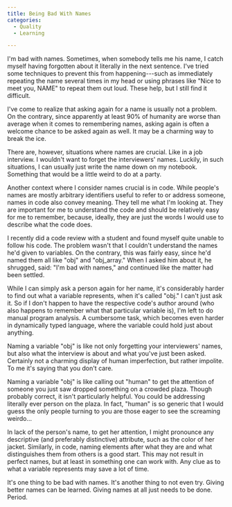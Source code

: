 ```yaml
---
title: Being Bad With Names
categories:
  - Quality
  - Learning

---
```


I'm bad with names. Sometimes, when somebody tells me his name, I catch myself having forgotten about it literally in the next sentence. I've tried some techniques to prevent this from happening---such as immediately repeating the name several times in my head or using  phrases like "Nice to meet you, NAME" to repeat them out loud. These help, but I still find it difficult.

I've come to realize that asking again for a name is usually not a problem. On the contrary, since apparently at least 90% of humanity are worse than average when it comes to remembering names, asking again is often a welcome chance to be asked again as well. It may be a charming way to break the ice. 

There are, however, situations where names are crucial. Like in a job interview. I wouldn't want to forget the interviewers' names. Luckily, in such situations, I can usually just write the name down on my notebook. Something that would be a little weird to do at a party. 

Another context where I consider names crucial is in code. While people's names are mostly arbitrary identifiers useful to refer to or address someone, names in code also convey meaning. They tell me what I'm looking at. They are important for me to understand the code and should be relatively easy for me to remember, because, ideally, they are just the words I would use to describe what the code does.

I recently did a code review with a student and found myself quite unable to follow his code. The problem wasn't that I couldn't understand the names he'd given to variables. On the contrary, this was fairly easy, since he'd named them all like "obj" and "obj_array." When I asked him about it, he shrugged, said: "I'm bad with names," and continued like the matter had been settled. 

While I can simply ask a person again for her name, it's considerably harder to find out what a variable represents, when it's called "obj." I can't just ask it. So if I don't happen to have the respective code's author around (who also happens to remember what that particular variable is), I'm left to do manual program analysis. A cumbersome task, which becomes even harder in dynamically typed language, where the variable could hold just about anything.

Naming a variable "obj" is like not only forgetting your interviewers' names, but also what the interview is about and what you've just been asked. Certainly not a charming display of human imperfection, but rather impolite. To me it's saying that you don't care.

Naming a variable "obj" is like calling out "human" to get the attention of someone you just saw dropped something on a crowded plaza. Though probably correct, it isn't particularly helpful. You could be addressing literally ever person on the plaza. In fact, "human" is so generic that I would guess the only people turning to you are those eager to see the screaming weirdo...

In lack of the person's name, to get her attention, I might pronounce any descriptive (and preferably distinctive) attribute, such as the color of her jacket. Similarly, in code, naming elements after what they are and what distinguishes them from others is a good start. This may not result in perfect names, but at least in something one can work with. Any clue as to what a variable represents may save a lot of time.

It's one thing to be bad with names. It's another thing to not even try. Giving better names can be learned. Giving names at all just needs to be done. Period. 
